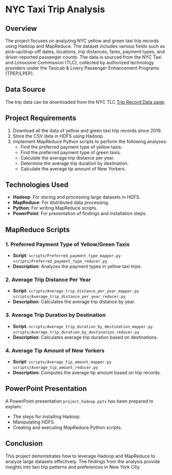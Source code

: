 # NYC Taxi Trip Analysis

## Overview
The  project focuses on analyzing NYC yellow and green taxi trip records using Hadoop and MapReduce. The dataset includes various fields such as pick-up/drop-off dates, locations, trip distances, fares, payment types, and driver-reported passenger counts. The data is sourced from the NYC Taxi and Limousine Commission (TLC), collected by authorized technology providers under the Taxicab & Livery Passenger Enhancement Programs (TPEP/LPEP). 

## Data Source
The trip data can be downloaded from the NYC TLC [Trip Record Data page](https://www1.nyc.gov/site/tlc/about/tlc-trip-record-data.page).

## Project Requirements
1. Download all the data of yellow and green taxi trip records since 2019.
2. Store the CSV data in HDFS using Hadoop.
3. Implement MapReduce Python scripts to perform the following analyses:
   - Find the preferred payment type of yellow taxis.
   - Find the preferred payment type of green taxis.
   - Calculate the average trip distance per year.
   - Determine the average trip duration by destination.
   - Calculate the average tip amount of New Yorkers.

## Technologies Used
- **Hadoop**: For storing and processing large datasets in HDFS.
- **MapReduce**: For distributed data processing.
- **Python**: For writing MapReduce scripts.
- **PowerPoint**: For presentation of findings and installation steps.

## MapReduce Scripts
### 1. Preferred Payment Type of Yellow/Green Taxis
- **Script**: `scripts/Preferred_payment_type_mapper.py` `scripts/Preferred_payment_type_reducer.py`
- **Description**: Analyzes the payment types in yellow taxi trips.

### 2. Average Trip Distance Per Year
- **Script**: `scripts/Average_trip_distance_per_year_mapper.py` `scripts/Average_trip_distance_per_year_reducer.py`
- **Description**: Calculates the average trip distance by year.

### 3. Average Trip Duration by Destination
- **Script**: `scripts/Average_trip_duration_by_destination_mapper.py` `scripts/Average_trip_duration_by_destination_reducer.py`
- **Description**: Calculates average trip duration based on destinations.

### 4. Average Tip Amount of New Yorkers
- **Script**: `scripts/Average_tip_amount_mapper.py` `scripts/Average_tip_amount_reducer.py`
- **Description**: Computes the average tip amount based on trip records.

## PowerPoint Presentation
A PowerPoint presentation `project_hadoop.pptx` has been prepared to explain:
- The steps for installing Hadoop.
- Manipulating HDFS.
- Creating and executing MapReduce Python scripts.

## Conclusion
This project demonstrates how to leverage Hadoop and MapReduce to analyze large datasets effectively. The findings from the analysis provide insights into taxi trip patterns and preferences in New York City.
